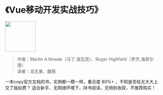 # 《Vue移动开发实战技巧》

<img src="/images/cover/vue_1.jpg" width='100'/>

> 作者：Martin A.Nowak（马丁.诺瓦克）、Roger Highfield（罗杰.海菲尔德）   
> 译者：龙志勇、魏薇

一本copy官方文档的书，实例都一模一样，重合度 80%+ ，不知是否给尤大大上交了版权费？
适合新手、无网络环境下，持书阅读。无特别收获，不推荐购买！
